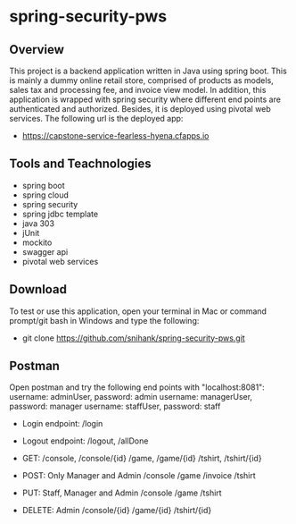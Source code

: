 # spring-security-pws

## Overview
This project is a backend application written in Java using spring boot. This is mainly a dummy online retail store, comprised of products as models, sales tax and processing fee, and invoice view model. In addition, this application is wrapped with spring security where different end points are authenticated and authorized. Besides, it is deployed using pivotal web services. The following url is the deployed app:

* https://capstone-service-fearless-hyena.cfapps.io


## Tools and Teachnologies
* spring boot
* spring cloud
* spring security
* spring jdbc template
* java 303
* jUnit
* mockito
* swagger api
* pivotal web services

## Download
To test or use this application, open your terminal in Mac or command prompt/git bash in Windows and type the following: 

* git clone https://github.com/snihank/spring-security-pws.git

## Postman
Open postman and try the following end points with "localhost:8081":
username: adminUser, password: admin
username: managerUser, password: manager
username: staffUser, password: staff

* Login endpoint: /login
* Logout endpoint: /logout, /allDone

* GET:
/console, /console/{id}
/game, /game/{id}
/tshirt, /tshirt/{id}

* POST: Only Manager and Admin
/console
/game
/invoice
/tshirt

* PUT: Staff, Manager and Admin
/console
/game
/tshirt

* DELETE: Admin
/console/{id}
/game/{id}
/tshirt/{id}








